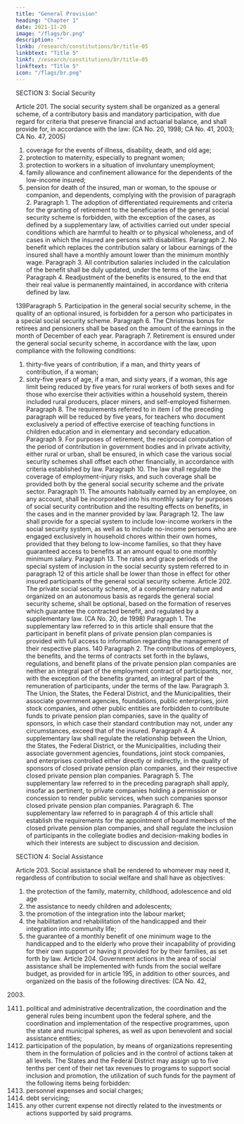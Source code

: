 ```yaml
---
title: "General Provision"
heading: "Chapter 1"
date: 2021-11-20
image: "/flags/br.png"
description: ""
linkb: /research/constitutions/br/title-05
linkbtext: "Title 5"
linkf: /research/constitutions/br/title-05
linkftext: "Title 5"
icon: "/flags/br.png"
---
```



SECTION 3: Social Security

Article 201. The social security system shall be organized as a general scheme,
of a contributory basis and mandatory participation, with due regard for criteria that
preserve financial and actuarial balance, and shall provide for, in accordance with the
law: (CA No. 20, 1998; CA No. 41, 2003; CA No. 47, 2005)
1. coverage for the events of illness, disability, death, and old age;
2.  protection to maternity, especially to pregnant women;
3.   protection to workers in a situation of involuntary unemployment;
4. family allowance and confinement allowance for the dependents of the
low-income insured;
5. pension for death of the insured, man or woman, to the spouse or
companion, and dependents, complying with the provision of paragraph 2.
Paragraph 1. The adoption of differentiated requirements and criteria for the
granting of retirement to the beneficiaries of the general social security scheme is
forbidden, with the exception of the cases, as defined by a supplementary law, of
activities carried out under special conditions which are harmful to health or to physical
wholeness, and of cases in which the insured are persons with disabilities.
Paragraph 2. No benefit which replaces the contribution salary or labour earnings
of the insured shall have a monthly amount lower than the minimum monthly
wage.
Paragraph 3. All contribution salaries included in the calculation of the benefit
shall be duly updated, under the terms of the law.
Paragraph 4. Readjustment of the benefits is ensured, to the end that their real
value is permanently maintained, in accordance with criteria defined by law.

139Paragraph 5. Participation in the general social security scheme, in the quality
of an optional insured, is forbidden for a person who participates in a special social
security scheme.
Paragraph 6. The Christmas bonus for retirees and pensioners shall be based on
the amount of the earnings in the month of December of each year.
Paragraph 7. Retirement is ensured under the general social security scheme, in
accordance with the law, upon compliance with the following conditions:
1. thirty-five years of contribution, if a man, and thirty years of contribution,
if a woman;
2.  sixty-five years of age, if a man, and sixty years, if a woman, this age
limit being reduced by five years for rural workers of both sexes and for those who
exercise their activities within a household system, therein included rural producers,
placer miners, and self-employed fishermen.
Paragraph 8. The requirements referred to in item I of the preceding paragraph
will be reduced by five years, for teachers who document exclusively a period of
effective exercise of teaching functions in children education and in elementary and
secondary education.
Paragraph 9. For purposes of retirement, the reciprocal computation of the period
of contribution in government bodies and in private activity, either rural or urban,
shall be ensured, in which case the various social security schemes shall offset each
other financially, in accordance with criteria established by law.
Paragraph 10. The law shall regulate the coverage of employment-injury risks,
and such coverage shall be provided both by the general social security scheme and
the private sector.
Paragraph 11. The amounts habitually earned by an employee, on any account, shall
be incorporated into his monthly salary for purposes of social security contribution and
the resulting effects on benefits, in the cases and in the manner provided by law.
Paragraph 12. The law shall provide for a special system to include low-income
workers in the social security system, as well as to include no-income persons who
are engaged exclusively in household chores within their own homes, provided that
they belong to low-income families, so that they have guaranteed access to benefits
at an amount equal to one monthly minimum salary.
Paragraph 13. The rates and grace periods of the special system of inclusion in the
social security system referred to in paragraph 12 of this article shall be lower than
those in effect for other insured participants of the general social security scheme.
Article 202.  The private social security scheme, of a complementary nature and
organized on an autonomous basis as regards the general social security scheme,
shall be optional, based on the formation of reserves which guarantee the contracted
benefit, and regulated by a supplementary law. (CA No. 20, de 1998)
Paragraph 1. The supplementary law referred to in this article shall ensure that
the participant in benefit plans of private pension plan companies is provided with
full access to information regarding the management of their respective plans.
140
 Paragraph 2. The contributions of employers, the benefits, and the terms of
contracts set forth in the bylaws, regulations, and benefit plans of the private pension
plan companies are neither an integral part of the employment contract of participants,
nor, with the exception of the benefits granted, an integral part of the remuneration
of participants, under the terms of the law.
Paragraph 3. The Union, the States, the Federal District, and the Municipalities,
their associate government agencies, foundations, public enterprises, joint stock
companies, and other public entities are forbidden to contribute funds to private
pension plan companies, save in the quality of sponsors, in which case their standard
contribution may not, under any circumstances, exceed that of the insured.
Paragraph 4. A supplementary law shall regulate the relationship between the
Union, the States, the Federal District, or the Municipalities, including their associate
government agencies, foundations, joint stock companies, and enterprises controlled
either directly or indirectly, in the quality of sponsors of closed private pension plan
companies, and their respective closed private pension plan companies.
Paragraph 5. The supplementary law referred to in the preceding paragraph shall
apply, insofar as pertinent, to private companies holding a permission or concession
to render public services, when such companies sponsor closed private pension plan
companies.
Paragraph 6. The supplementary law referred to in paragraph 4 of this article
shall establish the requirements for the appointment of board members of the closed
private pension plan companies, and shall regulate the inclusion of participants in
the collegiate bodies and decision-making bodies in which their interests are subject
to discussion and decision.

SECTION 4: Social Assistance

Article 203.  Social assistance shall be rendered to whomever may need it, regardless of contribution to social welfare and shall have as objectives: 
1. the protection of the family, maternity, childhood, adolescence and old age
2.  the assistance to needy children and adolescents;
3.   the promotion of the integration into the labour market;
4. the habilitation and rehabilitation of the handicapped and their integration
into community life;
5. the guarantee of a monthly benefit of one minimum wage to the handicapped
and to the elderly who prove their incapability of providing for their own support or
having it provided for by their families, as set forth by law.
Article 204. Government actions in the area of social assistance shall be implemented
with funds from the social welfare budget, as provided for in article 195, in addition
to other sources, and organized on the basis of the following directives: (CA No. 42,
2003)

1411. political and administrative decentralization, the coordination and the
general rules being incumbent upon the federal sphere, and the coordination and
implementation of the respective programmes, upon the state and municipal spheres,
as well as upon benevolent and social assistance entities;
2.  participation of the population, by means of organizations representing
them in the formulation of policies and in the control of actions taken at all levels.
The States and the Federal District may assign up to five tenths per
cent of their net tax revenues to programs to support social inclusion and promotion, the
utilization of such funds for the payment of the following items being forbidden:
1. personnel expenses and social charges;
2.  debt servicing;
3.   any other current expense not directly related to the investments or actions
supported by said programs.

